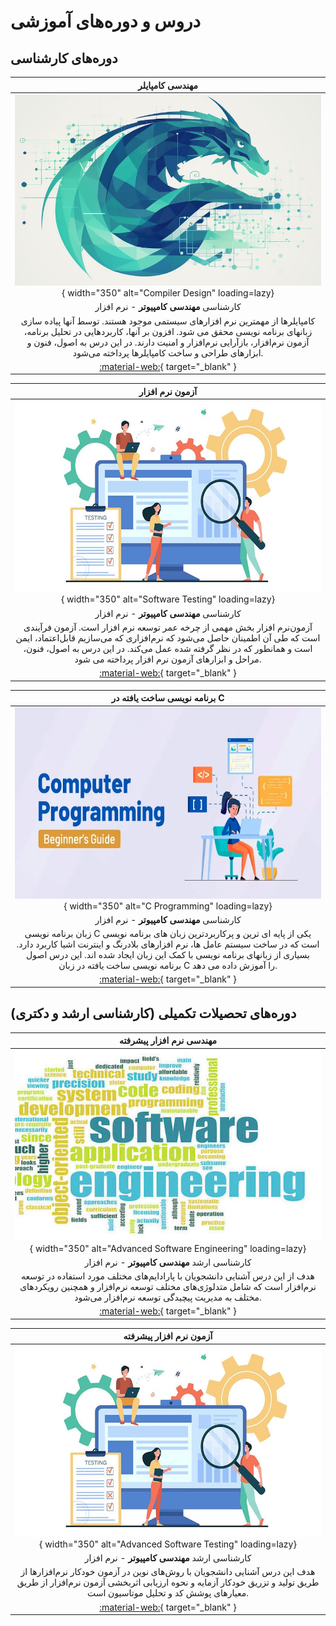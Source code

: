 # دروس و دوره‌های آموزشی

## دوره‌های کارشناسی 

<div class="grid cards" markdown>

<!-- Compiler -->
<div class="grid" markdown>

|                                                                                                                                   **مهندسی کامپایلر**                                                                                                                                   |
|:---------------------------------------------------------------------------------------------------------------------------------------------------------------------------------------------------------------------------------------------------------------------------------------:|
|                                                                                          ![مهندسی کامپایل](figs/compiler-logo2.png){ width="350" alt="Compiler Design" loading=lazy}                                                                                          |
|                                                                                                                       کارشناسی  **مهندسی کامپیوتر**  - نرم افزار                                                                                                                        |
| کامپایلرها از مهمترین نرم افزارهای سیستمی موجود هستند. توسط آنها پیاده سازی زبانهای برنامه نویسی محقق می شود. افزون بر آنها، کاربردهایی در تحلیل برنامه، آزمون نرم‌افزار، بازآرایی نرم‌افزار و امنیت دارند. در این درس به اصول، فنون و ابزارهای طراحی و ساخت کامپایلرها پرداخته می‌شود. |
|                                                                                                        [:material-web:](https://m-zakeri.github.io/Compilers){ target="_blank" }                                                                                                        |

</div>

<!-- Software Testing -->
<div class="grid" markdown>

|                                                                                                                              **آزمون نرم افزار**                                                                                                                               |
|:------------------------------------------------------------------------------------------------------------------------------------------------------------------------------------------------------------------------------------------------------------------------------:|
|                                                                                   ![آزمون نرم افزار](figs/software-testing.jpg){ width="350" alt="Software Testing" loading=lazy}                                                                                    |
|                                                                                                                  کارشناسی   **مهندسی کامپیوتر**  - نرم افزار                                                                                                                   |
| آزمون‌نرم افزار بخش مهمی از چرخه عمر توسعه نرم افزار است. آزمون فرآیندی است که طی آن اطمینان حاصل می‌شود که نرم‌افزاری که می‌سازیم قابل‌اعتماد، ایمن است و همانطور که در نظر گرفته شده عمل می‌کند.  در این درس به اصول، فنون، مراحل و ابزارهای آزمون نرم افزار پرداخته می شود. |
|                                                                                                [:material-web:](https://m-zakeri.github.io/SoftwareTesting){ target="_blank" }                                                                                                 |

</div>

<!-- Computer Programming -->
<div class="grid" markdown>

|                                                                                                                                **برنامه نویسی ساخت یافته در C**                                                                                                                                |
|:----------------------------------------------------------------------------------------------------------------------------------------------------------------------------------------------------------------------------------------------------------------------------------------------:|
|                                                                                             ![برنامه نویسی در C ](figs/c-programming.png){ width="350" alt="C Programming" loading=lazy}                                                                                             |
|                                                                                                                          کارشناسی   **مهندسی کامپیوتر**  - نرم افزار                                                                                                                           |
| زبان برنامه نویسی C یکی از پایه ای ترین و پرکاربردترین زبان های برنامه نویسی است که در ساخت سیستم عامل ها، نرم افزارهای بلادرنگ و اینترنت اشیا کاربرد دارد. بسیاری از زبانهای برنامه نویسی با کمک این زبان ایجاد شده اند. این درس اصول برنامه نویسی ساخت یافته در زبان C را آموزش داده می دهد. |
|                                                                                                               [:material-web:](https://m-zakeri.github.io/CP){ target="_blank" }                                                                                                               |

</div>

</div>




## دوره‌های تحصیلات تکمیلی (کارشناسی ارشد و دکتری)

<div class="grid cards" markdown>

<!-- Advanced Software Engineering -->
<div class="grid" markdown>

|                                                                                      **مهندسی نرم افزار پیشرفته**                                                                                      |
|:------------------------------------------------------------------------------------------------------------------------------------------------------------------------------------------------------:|
|                                          ![مهندسی نرم افزار پیشرفته ](figs/ase.jpg){ width="350" alt="Advanced Software Engineering" loading=lazy}                                           |
|                                                                            کارشناسی ارشد   **مهندسی کامپیوتر**  - نرم افزار                                                                            |
| هدف از این درس آشنایی دانشجویان با پارادایم‌های مختلف مورد استفاده در توسعه نرم‌افزار است که شامل متدلوژی‌های مختلف توسعه نرم‌افزار و همچنین رویکردهای مختلف به مدیریت پیچیدگی توسعه نرم‌افزار می‌شود. |
|                                                   [:material-web:](https://m-zakeri.github.io/advanced-software-engineering.html){ target="_blank" }                                                   |

</div>

<!-- Advanced Software Testing -->
<div class="grid" markdown>

|                                                                                     **آزمون نرم افزار پیشرفته**                                                                                     |
|:---------------------------------------------------------------------------------------------------------------------------------------------------------------------------------------------------:|
|                                    ![مهندسی نرم افزار پیشرفته ](figs/software-testing.jpg){ width="350" alt="Advanced Software Testing" loading=lazy}                                     |
|                                                                          کارشناسی ارشد   **مهندسی کامپیوتر**  - نرم افزار                                                                           |
| هدف این درس آشنایی دانشجویان با روش‌های نوین در آزمون خودکار نرم‌افزارها از طریق تولید و تزریق  خودکار آزمایه و نحوه ارزیابی اثربخشی آزمون نرم‌افزار از طریق معیارهای پوشش کد و تحلیل موتاسیون است. |
|                                                   [:material-web:](https://m-zakeri.github.io/advanced-software-testing.html){ target="_blank" }                                                    |

</div>

</div>